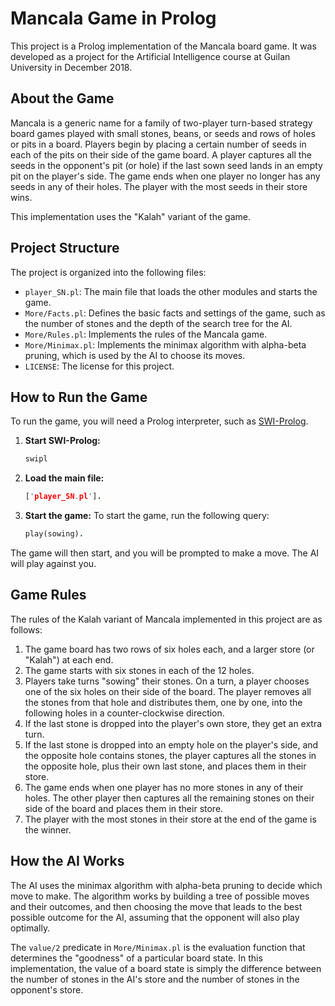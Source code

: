 # Mancala Game in Prolog

This project is a Prolog implementation of the Mancala board game. It was developed as a project for the Artificial Intelligence course at Guilan University in December 2018.

## About the Game

Mancala is a generic name for a family of two-player turn-based strategy board games played with small stones, beans, or seeds and rows of holes or pits in a board. Players begin by placing a certain number of seeds in each of the pits on their side of the game board. A player captures all the seeds in the opponent's pit (or hole) if the last sown seed lands in an empty pit on the player's side. The game ends when one player no longer has any seeds in any of their holes. The player with the most seeds in their store wins.

This implementation uses the "Kalah" variant of the game.

## Project Structure

The project is organized into the following files:

*   `player_SN.pl`: The main file that loads the other modules and starts the game.
*   `More/Facts.pl`: Defines the basic facts and settings of the game, such as the number of stones and the depth of the search tree for the AI.
*   `More/Rules.pl`: Implements the rules of the Mancala game.
*   `More/Minimax.pl`: Implements the minimax algorithm with alpha-beta pruning, which is used by the AI to choose its moves.
*   `LICENSE`: The license for this project.

## How to Run the Game

To run the game, you will need a Prolog interpreter, such as [SWI-Prolog](https://www.swi-prolog.org/).

1.  **Start SWI-Prolog:**
    ```bash
    swipl
    ```

2.  **Load the main file:**
    ```prolog
    ['player_SN.pl'].
    ```

3.  **Start the game:**
    To start the game, run the following query:
    ```prolog
    play(sowing).
    ```

The game will then start, and you will be prompted to make a move. The AI will play against you.

## Game Rules

The rules of the Kalah variant of Mancala implemented in this project are as follows:

1.  The game board has two rows of six holes each, and a larger store (or "Kalah") at each end.
2.  The game starts with six stones in each of the 12 holes.
3.  Players take turns "sowing" their stones. On a turn, a player chooses one of the six holes on their side of the board. The player removes all the stones from that hole and distributes them, one by one, into the following holes in a counter-clockwise direction.
4.  If the last stone is dropped into the player's own store, they get an extra turn.
5.  If the last stone is dropped into an empty hole on the player's side, and the opposite hole contains stones, the player captures all the stones in the opposite hole, plus their own last stone, and places them in their store.
6.  The game ends when one player has no more stones in any of their holes. The other player then captures all the remaining stones on their side of the board and places them in their store.
7.  The player with the most stones in their store at the end of the game is the winner.

## How the AI Works

The AI uses the minimax algorithm with alpha-beta pruning to decide which move to make. The algorithm works by building a tree of possible moves and their outcomes, and then choosing the move that leads to the best possible outcome for the AI, assuming that the opponent will also play optimally.

The `value/2` predicate in `More/Minimax.pl` is the evaluation function that determines the "goodness" of a particular board state. In this implementation, the value of a board state is simply the difference between the number of stones in the AI's store and the number of stones in the opponent's store.
